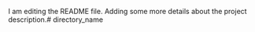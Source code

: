 I am editing the README file. Adding some more details about the project description.# directory_name
